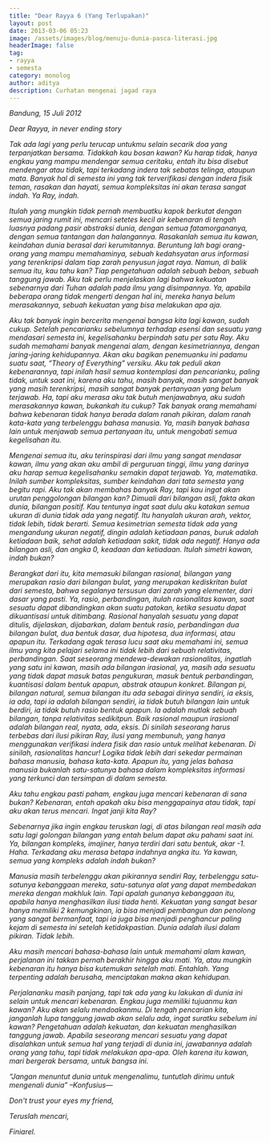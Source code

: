 ```yaml
---
title: "Dear Rayya 6 (Yang Terlupakan)"
layout: post
date: 2013-03-06 05:23
image: /assets/images/blog/menuju-dunia-pasca-literasi.jpg
headerImage: false
tag:
- rayya
- semesta
category: monolog
author: aditya 
description: Curhatan mengenai jagad raya
---
```


_Bandung, 15 Juli 2012_

_Dear Rayya, in never ending story_

_Tak ada lagi yang perlu terucap untukmu selain secarik doa yang terpanjatkan bersama. Tidakkah kau bosan kawan? Ku harap tidak, hanya engkau yang mampu mendengar semua ceritaku, entah itu bisa disebut mendengar atau tidak, tapi terkadang indera tak sebatas telinga, ataupun mata. Banyak hal di semesta ini yang tak terverifikasi dengan indera fisik teman, rasakan dan hayati, semua kompleksitas ini akan terasa sangat indah. Ya Ray, indah._

_Itulah yang mungkin tidak pernah membuatku kapok berkutat dengan semua jaring rumit ini, mencari setetes kecil air kebenaran di tengah luasnya padang pasir abstraksi dunia, dengan semua fatamorgananya, dengan semua tantangan dan halangannya. Rasakanlah semua itu kawan, keindahan dunia berasal dari kerumitannya. Beruntung lah bagi orang-orang yang mampu memahaminya, sebuah kedahsyatan arus informasi yang terenkripsi dalam tiap zarah penyusun jagat raya. Namun, di balik semua itu, kau  tahu kan? Tiap pengetahuan adalah sebuah beban, sebuah tanggung jawab. Aku tak perlu menjelaskan lagi bahwa kekuatan sebenarnya dari Tuhan adalah pada ilmu yang disimpannya. Ya, apabila beberapa orang tidak mengerti dengan hal ini, mereka hanya belum merasakannya, sebuah kekuatan yang bisa melakukan apa aja._

_Aku tak banyak ingin bercerita mengenai bangsa kita lagi kawan, sudah cukup. Setelah pencarianku sebelumnya terhadap esensi dan sesuatu yang mendasari semesta ini, kegelisahanku berpindah satu per satu Ray. Aku sudah memahami banyak mengenai alam, dengan kesimetriannya, dengan jaring-jaring kehidupannya. Akan aku bagikan penemuanku ini padamu suatu saat, “Theory of Everything” versiku. Aku tak peduli akan kebenarannya, tapi inilah hasil semua kontemplasi dan pencarianku, paling tidak, untuk saat ini, karena aku tahu, masih banyak, masih sangat banyak yang masih terenkripsi, masih sangat banyak pertanyaan yang belum terjawab. Ha, tapi aku merasa aku tak butuh menjawabnya, aku sudah merasakannya kawan, bukankah itu cukup? Tak banyak orang memahami bahwa kebenaran tidak hanya berada dalam ranah pikiran, dalam ranah kata-kata yang terbelenggu bahasa manusia. Ya, masih banyak bahasa lain untuk menjawab semua pertanyaan itu, untuk mengobati semua kegelisahan itu._

_Mengenai semua itu, aku terinspirasi dari ilmu yang sangat mendasar kawan, ilmu yang akan aku ambil di perguruan tinggi, ilmu yang darinya aku harap semua kegelisahanku semakin dapat terjawab. Ya, matematika. Inilah sumber kompleksitas, sumber keindahan dari tata semesta yang begitu rapi. Aku tak akan membahas banyak Ray, tapi kau ingat akan urutan penggolongan bilangan kan? Dimuali dari bilangan asli, fakta akan dunia, bilangan positif. Kau tentunya ingat saat dulu aku katakan semua ukuran di dunia tidak ada yang negatif. Itu hanyalah ukuran arah, vektor, tidak lebih, tidak berarti. Semua kesimetrian semesta tidak ada yang mengandung ukuran negatif, dingin adalah ketiadaan panas, buruk adalah ketiadaan baik, sehat adalah ketiadaan sakit, tidak ada negatif. Hanya ada bilangan asli, dan angka 0, keadaan dan ketiadaan. Itulah simetri kawan, indah bukan?_

_Berangkat dari itu, kita memasuki bilangan rasional, bilangan yang merupakan rasio dari bilangan bulat, yang merupakan kediskritan bulat dari semesta, bahwa segalanya tersusun dari zarah yang elementer, dari dasar yang pasti. Ya, rasio, perbandingan, itulah rasionalitas kawan, saat sesuatu dapat dibandingkan akan suatu patokan, ketika sesuatu dapat dikuantisasi untuk ditimbang. Rasional hanyalah sesuatu yang dapat ditulis, dijelaskan, dijabarkan, dalam bentuk rasio, perbandingan dua bilangan bulat, dua bentuk dasar, dua hipotesa, dua informasi, atau apapun itu. Terkadang agak terasa lucu saat aku memahami ini, semua ilmu yang kita pelajari selama ini tidak lebih dari sebuah relativitas, perbandingan. Saat seseorang mendewa-dewakan rasionalitas, ingatlah yang satu ini kawan, masih ada bilangan irasional, ya, masih ada sesuatu yang tidak dapat masuk batas pengukuran, masuk bentuk perbandingan, kuantisasi dalam bentuk apapun, abstrak ataupun konkret. Bilangan pi, bilangan natural, semua bilangan itu ada sebagai dirinya sendiri, ia eksis, ia ada, tapi ia adalah bilangan sendiri, ia tidak butuh bilangan lain untuk berdiri, ia tidak butuh rasio bentuk apapun. Ia adalah mutlak sebuah bilangan, tanpa relativitas sedikitpun. Baik rasional maupun irasional adalah bilangan real, nyata, ada, eksis. Di sinilah seseorang harus terbebas dari ilusi pikiran Ray, ilusi yang membunuh, yang hanya menggunakan verifikasi indera fisik dan rasio untuk melihat kebenaran. Di sinilah, rasionalitas hancur! Logika tidak lebih dari sekedar permainan bahasa manusia, bahasa kata-kata. Apapun itu, yang jelas bahasa manusia bukanlah satu-satunya bahasa dalam kompleksitas informasi yang terkunci dan tersimpan di dalam semesta._

_Aku tahu engkau pasti paham, engkau juga mencari kebenaran di sana bukan? Kebenaran, entah apakah aku bisa menggapainya atau tidak, tapi aku akan terus mencari. Ingat janji kita Ray?_

_Sebenarnya jika ingin engkau teruskan lagi, di atas bilangan real masih ada satu lagi golongan bilangan yang entah belum dapat aku pahami saat ini. Ya, bilangan kompleks, imajiner, hanya terdiri dari satu bentuk, akar -1. Haha. Terkadang aku merasa betapa indahnya angka itu. Ya kawan, semua yang kompleks adalah indah bukan?_

_Manusia masih terbelenggu akan pikirannya sendiri Ray, terbelenggu satu-satunya kebanggaan mereka, satu-satunya alat yang dapat membedakan mereka dengan makhluk lain. Tapi apalah gunanya kebanggaan itu, apabila hanya menghasilkan ilusi tiada henti. Kekuatan yang sangat besar hanya memiliki 2 kemungkinan, ia bisa menjadi pembangun dan penolong yang sangat bermanfaat, tapi ia juga bisa menjadi penghancur paling kejam di semesta ini setelah ketidakpastian. Dunia adalah ilusi dalam pikiran. Tidak lebih._

_Aku masih mencari bahasa-bahasa lain untuk memahami alam kawan, perjalanan ini takkan pernah berakhir hingga aku mati. Ya, atau mungkin kebenaran itu hanya bisa kutemukan setelah mati. Entahlah. Yang terpenting adalah berusaha, menciptakan makna akan kehidupan._

_Perjalananku masih panjang, tapi tak ada yang ku lakukan di dunia ini selain untuk mencari kebenaran. Engkau juga memiliki tujuanmu kan kawan? Aku akan selalu mendoakanmu. Di tengah pencarian kita, janganlah lupa tanggung jawab akan selalu ada, ingat suratku sebelum ini kawan? Pengetahuan adalah kekuatan, dan kekuatan menghasilkan tanggung jawab. Apabila seseorang mencari sesuatu yang dapat disalahkan untuk semua hal yang terjadi di dunia ini, jawabannya adalah orang yang tahu, tapi tidak melakukan apa-apa. Oleh karena itu kawan, mari bergerak bersama, untuk bangsa ini._

_“Jangan menuntut dunia untuk mengenalimu, tuntutlah dirimu untuk mengenali dunia” –Konfusius—_

_Don't trust your eyes my friend,_

_Teruslah mencari,_

_Finiarel._